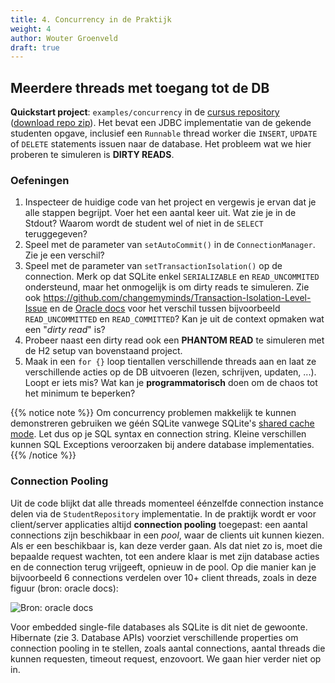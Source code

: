 ```yaml
---
title: 4. Concurrency in de Praktijk
weight: 4
author: Wouter Groenveld
draft: true
---
```


## Meerdere threads met toegang tot de DB

**Quickstart project**: `examples/concurrency` in de [cursus repository](https://github.com/kuleuven-Diepenbeek/db-course) ([download repo zip](https://github.com/KULeuven-Diepenbeek/db-course/archive/refs/heads/main.zip)). Het bevat een JDBC implementatie van de gekende studenten opgave, inclusief een `Runnable` thread worker die `INSERT`, `UPDATE` of `DELETE` statements issuen naar de database. Het probleem wat we hier proberen te simuleren is **DIRTY READS**.

<!-- Begeleidend filmpje:

<div style="position: relative; padding-bottom: 62.5%; height: 0;"><iframe src="https://www.loom.com/embed/7bec2d4a5aab482bad0443e6e6f8d68d" frameborder="0" webkitallowfullscreen mozallowfullscreen allowfullscreen style="position: absolute; top: 0; left: 0; width: 100%; height: 100%;"></iframe></div> -->



### Oefeningen

1. Inspecteer de huidige code van het project en vergewis je ervan dat je alle stappen begrijpt. Voer het een aantal keer uit. Wat zie je in de Stdout? Waarom wordt de student wel of niet in de `SELECT` teruggegeven?
2. Speel met de parameter van `setAutoCommit()` in de `ConnectionManager`. Zie je een verschil? 
3. Speel met de parameter van `setTransactionIsolation()` op de connection. Merk op dat SQLite enkel `SERIALIZABLE` en `READ_UNCOMMITED` ondersteund, maar het onmogelijk is om dirty reads te simuleren. Zie ook https://github.com/changemyminds/Transaction-Isolation-Level-Issue en de [Oracle docs](https://docs.oracle.com/cd/E19830-01/819-4721/beamv/index.html) voor het verschil tussen bijvoorbeeld `READ_UNCOMMITTED` en `READ_COMMITTED`? Kan je uit de context opmaken wat een "_dirty read_" is?
4. Probeer naast een dirty read ook een **PHANTOM READ** te simuleren met de H2 setup van bovenstaand project. 
5. Maak in een `for {}` loop tientallen verschillende threads aan en laat ze verschillende acties op de DB uitvoeren (lezen, schrijven, updaten, ...). Loopt er iets mis? Wat kan je **programmatorisch** doen om de chaos tot het minimum te beperken?

{{% notice note %}}
Om concurrency problemen makkelijk te kunnen demonstreren gebruiken we géén SQLite vanwege SQLite's [shared cache mode](https://www.sqlite.org/sharedcache.html). Let dus op je SQL syntax en connection string. Kleine verschillen kunnen SQL Exceptions veroorzaken bij andere database implementaties. <br/>
{{% /notice %}}


### Connection Pooling

Uit de code blijkt dat alle threads momenteel éénzelfde connection instance delen via de `StudentRepository` implementatie. In de praktijk wordt er voor client/server applicaties altijd **connection pooling** toegepast: een aantal connections zijn beschikbaar in een _pool_, waar de clients uit kunnen kiezen. Als er een beschikbaar is, kan deze verder gaan. Als dat niet zo is, moet die bepaalde request wachten, tot een andere klaar is met zijn database acties en de connection terug vrijgeeft, opnieuw in de pool. Op die manier kan je bijvoorbeeld 6 connections verdelen over 10+ client threads, zoals in deze figuur (bron: oracle docs):

![](/img/connectionpool.gif "Bron: oracle docs")

Voor embedded single-file databases als SQLite is dit niet de gewoonte. Hibernate (zie 3. Database APIs) voorziet verschillende properties om connection pooling in te stellen, zoals aantal connections, aantal threads die kunnen requesten, timeout request, enzovoort. We gaan hier verder niet op in. 


